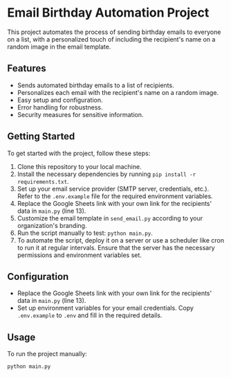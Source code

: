 # Email Birthday Automation Project

This project automates the process of sending birthday emails to everyone on a list, with a personalized touch of including the recipient's name on a random image in the email template.

## Features

- Sends automated birthday emails to a list of recipients.
- Personalizes each email with the recipient's name on a random image.
- Easy setup and configuration.
- Error handling for robustness.
- Security measures for sensitive information.

## Getting Started

To get started with the project, follow these steps:

1. Clone this repository to your local machine.
2. Install the necessary dependencies by running `pip install -r requirements.txt`.
3. Set up your email service provider (SMTP server, credentials, etc.). Refer to the `.env.example` file for the required environment variables.
4. Replace the Google Sheets link with your own link for the recipients' data in `main.py` (line 13).
5. Customize the email template in `send_email.py` according to your organization's branding.
6. Run the script manually to test: `python main.py`.
7. To automate the script, deploy it on a server or use a scheduler like cron to run it at regular intervals. Ensure that the server has the necessary permissions and environment variables set.

## Configuration

- Replace the Google Sheets link with your own link for the recipients' data in `main.py` (line 13).
- Set up environment variables for your email credentials. Copy `.env.example` to `.env` and fill in the required details.

## Usage

To run the project manually:

```bash
python main.py

